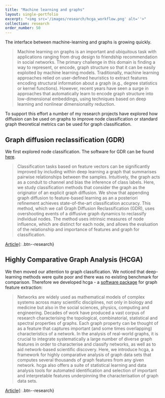 ```yaml
---
title: "Machine learning and graphs"
layout: single-portfolio
excerpt: "<img src='/images/research/hcga_workflow.png' alt=''>"
collection: research
order_number: 50
---
```


The interface between machine-learning and graphs is growing quickly. 

> Machine learning on graphs is an important and ubiquitous task with applications ranging from drug design to friendship recommendation in social networks. The primary challenge in this domain is finding a way to represent, or encode, graph structure so that it can be easily exploited by machine learning models. Traditionally, machine learning approaches relied on user-defined heuristics to extract features encoding structural information about a graph (e.g., degree statistics or kernel functions). However, recent years have seen a surge in approaches that automatically learn to encode graph structure into low-dimensional embeddings, using techniques based on deep learning and nonlinear dimensionality reduction. 

To support this effort a number of my research projects have explored how diffusion can be used on graphs to improve node classification or standard graph theoretical metrics can be used for graph classification.



## Graph diffusion reclassification (GDR)

We first explored node classification. The software for GDR can be found [here](https://github.com/barahona-research-group/GDR).

> Classification tasks based on feature vectors can be significantly improved by including within deep learning a graph that summarises pairwise relationships between the samples. Intuitively, the graph acts as a conduit to channel and bias the inference of class labels. Here, we study classification methods that consider the graph as the originator of an explicit graph diffusion. We show that appending graph diffusion to feature-based learning as an a posteriori refinement achieves state-of-the-art classification accuracy. This method, which we call Graph Diffusion Reclassification (GDR), uses overshooting events of a diffusive graph dynamics to reclassify individual nodes. The method uses intrinsic measures of node influence, which are distinct for each node, and allows the evaluation of the relationship and importance of features and graph for classification.


[Article](https://www.aimsciences.org/article/doi/10.3934/fods.2020002){: .btn--research} 

## Highly Comparative Graph Analysis (HCGA)

We then moved our attention to graph classification. We noticed that deep-learning methods were quite poor and there was no existing benchmark for comparison. Therefore we developed hcga - a [software package](https://github.com/barahona-research-group/hcga) for graph feature extraction:

> Networks are widely used as mathematical models of complex systems across many scientific disciplines, not only in biology and medicine but also in the social sciences, physics, computing and engineering. Decades of work have produced a vast corpus of research characterising the topological, combinatorial, statistical and spectral properties of graphs. Each graph property can be thought of as a feature that captures important (and some times overlapping) characteristics of a network. In the analysis of real-world graphs, it is crucial to integrate systematically a large number of diverse graph features in order to characterise and classify networks, as well as to aid network-based scientific discovery. Here, we introduce hcga, a framework for highly comparative analysis of graph data sets that computes several thousands of graph features from any given network. hcga also offers a suite of statistical learning and data analysis tools for automated identification and selection of important and interpretable features underpinning the characterisation of graph data sets.

[Article](https://doi.org/10.1016/j.patter.2021.100227){: .btn--research} 







